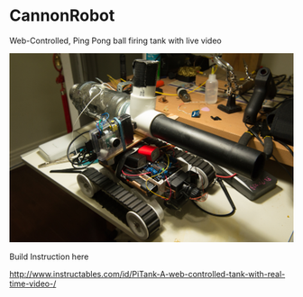 # CannonRobot

Web-Controlled, Ping Pong ball firing tank with live video

![alt-text](https://github.com/HanYangZhao/CannonRobot/blob/master/3000_DSC_6409.jpg)



Build Instruction here

http://www.instructables.com/id/PiTank-A-web-controlled-tank-with-real-time-video-/
